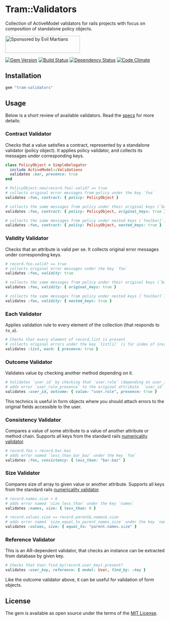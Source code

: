 # Tram::Validators

Collection of ActiveModel validators for rails projects with focus on composition of standalone policy objects.

<a href="https://evilmartians.com/">
<img src="https://evilmartians.com/badges/sponsored-by-evil-martians.svg" alt="Sponsored by Evil Martians" width="236" height="54"></a>

[![Gem Version][gem-badger]][gem]
[![Build Status][travis-badger]][travis]
[![Dependency Status][gemnasium-badger]][gemnasium]
[![Code Climate][codeclimate-badger]][codeclimate]

## Installation

```ruby
gem "tram-validators"
```

## Usage

Below is a short review of available validators. Read the [specs][specs] for more details:

### Contract Validator

Checks that a value satisfies a contract, represented by a standalone validator (policy object).
It applies policy validator, and collects its messages under corresponding keys.

```ruby
class PolicyObject < SimpleDelegator
  include ActiveModel::Validations
  validates :bar, presence: true
end

# PolicyObject.new(record.foo).valid? == true
# collects original error messages from policy under the key `foo`
validates :foo, contract: { policy: PolicyObject }

# collects the same messages from policy under their original keys (`bar`)
validates :foo, contract: { policy: PolicyObject, original_keys: true }

# collects the same messages from policy under nested keys (`foo[bar]`)
validates :foo, contract: { policy: PolicyObject, nested_keys: true }
```

### Validity Validator

Checks that an attribute is valid per se.
It collects original error messages under corresponding keys.

```ruby
# record.foo.valid? == true
# collects original error messages under the key `foo`
validates :foo, validity: true

# collects the same messages from policy under their original keys (`bar`)
validates :foo, validity: { original_keys: true }

# collects the same messages from policy under nested keys (`foo[bar]`)
validates :foo, validity: { nested_keys: true }
```

### Each Validator

Applies validation rule to every element of the collection (that responds to `to_a`).

```ruby
# Checks that every element of record.list is present
# collects original errors under the key `list[i]` (i for index of invalid item)
validates :list, each: { presence: true }
```

### Outcome Validator

Validates value by checking another method depending on it.

```ruby
# Validates `user_id` by checking that `user.role` (depending on user_id) is set
# adds error `user_role_presence` to the original attribute  `user_id`
validates :user_id, outcome: { value: "user.role", presence: true }
```

This technics is useful in form objects where you should attach errors to the original fields accessible to the user.

### Consistency Validator

Compares a value of some attribute to a value of another attribute or method chain.
Supports all keys from the standard rails [numericality validator][numericality].

```ruby
# record.foo < record.bar.baz
# adds error named `less_than_bar_baz` under the key `foo`
validates :foo, consistency: { less_than: "bar.baz" }
```

### Size Validator

Compares size of array to given value or another attribute.
Supports all keys from the standard rails [numericality validator][numericality].

```ruby
# record.names.size < 6
# adds error named `size_less_than` under the key `names`
validates :names, size: { less_than: 6 }

# record.values.size == record.parent&.names&.size
# adds error named `size_equal_to_parent_names_size` under the key `names`
validates :values, size: { equal_to: "parent.names.size" }
```

### Reference Validator

This is an AR-dependent validator, that checks an instance can be extracted from database by given key.

```ruby
# Checks that User.find_by(record.user_key).present?
validates :user_key, reference: { model: User, find_by: :key }
```

Like the outcome validator above, it can be useful for validation of form objects.

## License

The gem is available as open source under the terms of the [MIT License](http://opensource.org/licenses/MIT).

[specs]: ./spec/tram-validators
[numericality]: http://guides.rubyonrails.org/active_record_validations.html#numericality
[codeclimate-badger]: https://img.shields.io/codeclimate/github/trammartians/tram-validators.svg?style=flat
[codeclimate]: https://codeclimate.com/github/trammartians/tram-validators
[gem-badger]: https://img.shields.io/gem/v/tram-validators.svg?style=flat
[gem]: https://rubygems.org/gems/tram-validators
[gemnasium-badger]: https://img.shields.io/gemnasium/trammartians/tram-validators.svg?style=flat
[gemnasium]: https://gemnasium.com/trammartians/tram-validators
[travis-badger]: https://img.shields.io/travis/trammartians/tram-validators/master.svg?style=flat
[travis]: https://travis-ci.org/trammartians/tram-validators
